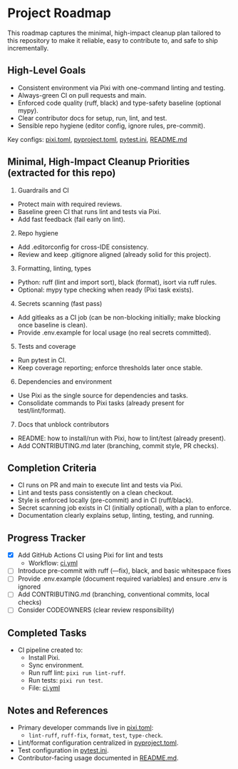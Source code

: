 # Project Roadmap

This roadmap captures the minimal, high-impact cleanup plan tailored to this repository to make it reliable, easy to contribute to, and safe to ship incrementally.

## High-Level Goals
- Consistent environment via Pixi with one-command linting and testing.
- Always-green CI on pull requests and main.
- Enforced code quality (ruff, black) and type-safety baseline (optional mypy).
- Clear contributor docs for setup, run, lint, and test.
- Sensible repo hygiene (editor config, ignore rules, pre-commit).

Key configs: [pixi.toml](../pixi.toml), [pyproject.toml](../pyproject.toml), [pytest.ini](../pytest.ini), [README.md](../README.md)

## Minimal, High-Impact Cleanup Priorities (extracted for this repo)

1) Guardrails and CI
- Protect main with required reviews.
- Baseline green CI that runs lint and tests via Pixi.
- Add fast feedback (fail early on lint).

2) Repo hygiene
- Add .editorconfig for cross-IDE consistency.
- Review and keep .gitignore aligned (already solid for this project).

3) Formatting, linting, types
- Python: ruff (lint and import sort), black (format), isort via ruff rules.
- Optional: mypy type checking when ready (Pixi task exists).

4) Secrets scanning (fast pass)
- Add gitleaks as a CI job (can be non-blocking initially; make blocking once baseline is clean).
- Provide .env.example for local usage (no real secrets committed).

5) Tests and coverage
- Run pytest in CI.
- Keep coverage reporting; enforce thresholds later once stable.

6) Dependencies and environment
- Use Pixi as the single source for dependencies and tasks.
- Consolidate commands to Pixi tasks (already present for test/lint/format).

7) Docs that unblock contributors
- README: how to install/run with Pixi, how to lint/test (already present).
- Add CONTRIBUTING.md later (branching, commit style, PR checks).

## Completion Criteria
- CI runs on PR and main to execute lint and tests via Pixi.
- Lint and tests pass consistently on a clean checkout.
- Style is enforced locally (pre-commit) and in CI (ruff/black).
- Secret scanning job exists in CI (initially optional), with a plan to enforce.
- Documentation clearly explains setup, linting, testing, and running.

## Progress Tracker

- [x] Add GitHub Actions CI using Pixi for lint and tests
  - Workflow: [ci.yml](../.github/workflows/ci.yml)
- [ ] Introduce pre-commit with ruff (—fix), black, and basic whitespace fixes
- [ ] Provide .env.example (document required variables) and ensure .env is ignored
- [ ] Add CONTRIBUTING.md (branching, conventional commits, local checks)
- [ ] Consider CODEOWNERS (clear review responsibility)

## Completed Tasks
- CI pipeline created to:
  - Install Pixi.
  - Sync environment.
  - Run ruff lint: `pixi run lint-ruff`.
  - Run tests: `pixi run test`.
  - File: [ci.yml](../.github/workflows/ci.yml)

## Notes and References
- Primary developer commands live in [pixi.toml](../pixi.toml):
  - `lint-ruff`, `ruff-fix`, `format`, `test`, `type-check`.
- Lint/format configuration centralized in [pyproject.toml](../pyproject.toml).
- Test configuration in [pytest.ini](../pytest.ini).
- Contributor-facing usage documented in [README.md](../README.md).
